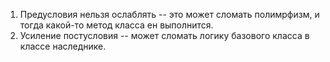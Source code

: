 1. Предусловия нельзя ослаблять -- это может сломать полимрфизм, и тогда какой-то метод класса ен выполнится.
2. Усиление постусловия -- может сломать логику базового класса в классе наследнике.